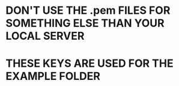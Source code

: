 # DON'T USE THE .pem FILES FOR SOMETHING ELSE THAN YOUR LOCAL SERVER
# THESE KEYS ARE USED FOR THE EXAMPLE FOLDER
